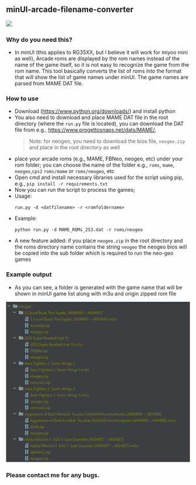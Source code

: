 ## minUI-arcade-filename-converter


<img src="https://user-images.githubusercontent.com/1568391/233839529-4f9a749b-cf3c-4831-b3dd-ce3603585c51.jpg" width="400" />

### Why do you need this?
- In minUI (this applies to RG35XX, but I believe it will work for miyoo mini as well), Arcade roms are displayed by the rom names instead of the name of the game itself, so it is not easy to recognize the game from the rom name. This tool basically converts the list of roms into the format that will show the list of game names under minUI. The game names are parsed from MAME DAT file.


### How to use
- Download (https://www.python.org/downloads/) and install python 
- You also need to download and place MAME DAT file in the root directory (where the ```run.py``` file is located), you can download the DAT file from e.g., https://www.progettosnaps.net/dats/MAME/, 
  > Note: for neogeo, you need to download the bios file, ```neogeo.zip``` and place in the root directory as well
- place your arcade roms (e.g., MAME, FBNeo, neogeo, etc) under your rom folder; you can choose the name of the folder e.g., ```roms```, ```mame```, ```neogeo```,```cps2``` ```roms/mame``` or ```roms/neogeo```, etc
- Open cmd and install necessary libraries used for the script using pip, e.g., ```pip install -r requirements.txt```
- Now you can run the script to process the games;
- Usage:
  ```
  run.py -d <datfilename> -r <romfoldername>
  ```
- Example:
  ```
  python run.py -d MAME_ROMs_253.dat -r roms/neogeo
  ```
- A new feature added: if you place ```neogeo.zip``` in the root directory and the roms directory name contains the string ```neogeo``` the neogeo bios will be copied into the sub folder which is required to run the neo-geo games 

### Example output
- As you can see, a folder is generated with the game name that will be shown in minUI game list along with m3u and origin zipped rom file

![img.png](img.png)


### Please contact me for any bugs.

